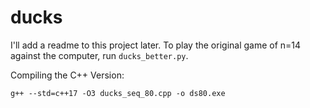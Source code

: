 # ducks
I'll add a readme to this project later.
To play the original game of n=14 against the computer, run `ducks_better.py`.

Compiling the C++ Version:
```
g++ --std=c++17 -O3 ducks_seq_80.cpp -o ds80.exe
```
